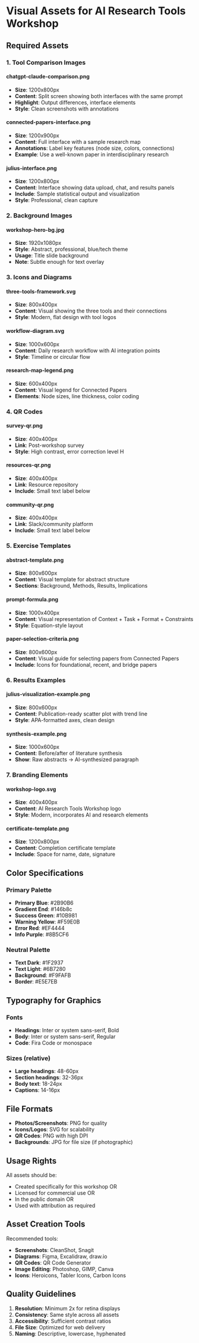 # Visual Assets for AI Research Tools Workshop

## Required Assets

### 1. Tool Comparison Images

#### chatgpt-claude-comparison.png
- **Size**: 1200x800px
- **Content**: Split screen showing both interfaces with the same prompt
- **Highlight**: Output differences, interface elements
- **Style**: Clean screenshots with annotations

#### connected-papers-interface.png
- **Size**: 1200x900px
- **Content**: Full interface with a sample research map
- **Annotations**: Label key features (node size, colors, connections)
- **Example**: Use a well-known paper in interdisciplinary research

#### julius-interface.png
- **Size**: 1200x800px
- **Content**: Interface showing data upload, chat, and results panels
- **Include**: Sample statistical output and visualization
- **Style**: Professional, clean capture

### 2. Background Images

#### workshop-hero-bg.jpg
- **Size**: 1920x1080px
- **Style**: Abstract, professional, blue/tech theme
- **Usage**: Title slide background
- **Note**: Subtle enough for text overlay

### 3. Icons and Diagrams

#### three-tools-framework.svg
- **Size**: 800x400px
- **Content**: Visual showing the three tools and their connections
- **Style**: Modern, flat design with tool logos

#### workflow-diagram.svg
- **Size**: 1000x600px
- **Content**: Daily research workflow with AI integration points
- **Style**: Timeline or circular flow

#### research-map-legend.png
- **Size**: 600x400px
- **Content**: Visual legend for Connected Papers
- **Elements**: Node sizes, line thickness, color coding

### 4. QR Codes

#### survey-qr.png
- **Size**: 400x400px
- **Link**: Post-workshop survey
- **Style**: High contrast, error correction level H

#### resources-qr.png
- **Size**: 400x400px
- **Link**: Resource repository
- **Include**: Small text label below

#### community-qr.png
- **Size**: 400x400px
- **Link**: Slack/community platform
- **Include**: Small text label below

### 5. Exercise Templates

#### abstract-template.png
- **Size**: 800x600px
- **Content**: Visual template for abstract structure
- **Sections**: Background, Methods, Results, Implications

#### prompt-formula.png
- **Size**: 1000x400px
- **Content**: Visual representation of Context + Task + Format + Constraints
- **Style**: Equation-style layout

#### paper-selection-criteria.png
- **Size**: 800x600px
- **Content**: Visual guide for selecting papers from Connected Papers
- **Include**: Icons for foundational, recent, and bridge papers

### 6. Results Examples

#### julius-visualization-example.png
- **Size**: 800x600px
- **Content**: Publication-ready scatter plot with trend line
- **Style**: APA-formatted axes, clean design

#### synthesis-example.png
- **Size**: 1000x600px
- **Content**: Before/after of literature synthesis
- **Show**: Raw abstracts → AI-synthesized paragraph

### 7. Branding Elements

#### workshop-logo.svg
- **Size**: 400x400px
- **Content**: AI Research Tools Workshop logo
- **Style**: Modern, incorporates AI and research elements

#### certificate-template.png
- **Size**: 1200x800px
- **Content**: Completion certificate template
- **Include**: Space for name, date, signature

## Color Specifications

### Primary Palette
- **Primary Blue**: #2B90B6
- **Gradient End**: #146b8c
- **Success Green**: #10B981
- **Warning Yellow**: #F59E0B
- **Error Red**: #EF4444
- **Info Purple**: #8B5CF6

### Neutral Palette
- **Text Dark**: #1F2937
- **Text Light**: #6B7280
- **Background**: #F9FAFB
- **Border**: #E5E7EB

## Typography for Graphics

### Fonts
- **Headings**: Inter or system sans-serif, Bold
- **Body**: Inter or system sans-serif, Regular
- **Code**: Fira Code or monospace

### Sizes (relative)
- **Large headings**: 48-60px
- **Section headings**: 32-36px
- **Body text**: 18-24px
- **Captions**: 14-16px

## File Formats

- **Photos/Screenshots**: PNG for quality
- **Icons/Logos**: SVG for scalability
- **QR Codes**: PNG with high DPI
- **Backgrounds**: JPG for file size (if photographic)

## Usage Rights

All assets should be:
- Created specifically for this workshop OR
- Licensed for commercial use OR
- In the public domain OR
- Used with attribution as required

## Asset Creation Tools

Recommended tools:
- **Screenshots**: CleanShot, Snagit
- **Diagrams**: Figma, Excalidraw, draw.io
- **QR Codes**: QR Code Generator
- **Image Editing**: Photoshop, GIMP, Canva
- **Icons**: Heroicons, Tabler Icons, Carbon Icons

## Quality Guidelines

1. **Resolution**: Minimum 2x for retina displays
2. **Consistency**: Same style across all assets
3. **Accessibility**: Sufficient contrast ratios
4. **File Size**: Optimized for web delivery
5. **Naming**: Descriptive, lowercase, hyphenated